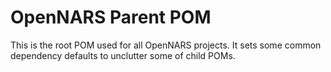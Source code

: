 # OpenNARS Parent POM

This is the root POM used for all OpenNARS projects. It sets some common dependency defaults to unclutter some of child POMs.
